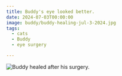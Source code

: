 ```yaml
---
title: Buddy's eye looked better.
date: 2024-07-03T00:00:00
image: buddy/buddy-healing-jul-3-2024.jpg
tags:
  - cats
  - Buddy
  - eye surgery

---
```



![Buddy healed after his surgery.](/static/img/buddy/buddy-healing-jul-3-2024.jpg)
